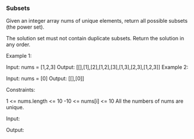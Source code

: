 <h3>Subsets</h3>


Given an integer array nums of unique elements, return all possible
subsets
(the power set).

The solution set must not contain duplicate subsets. Return the solution in any order.



Example 1:

Input: nums = [1,2,3]
Output: [[],[1],[2],[1,2],[3],[1,3],[2,3],[1,2,3]]
Example 2:

Input: nums = [0]
Output: [[],[0]]


Constraints:

1 <= nums.length <= 10
-10 <= nums[i] <= 10
All the numbers of nums are unique.


Input:



Output:


